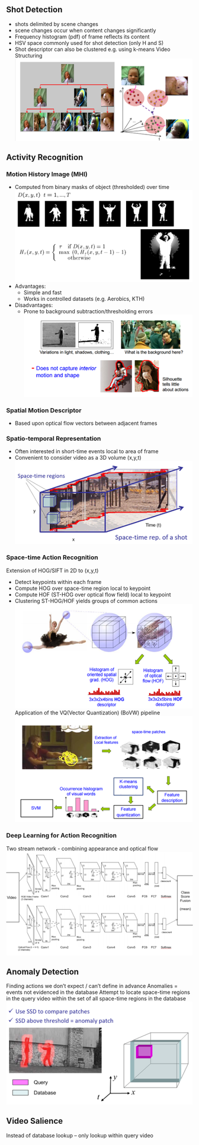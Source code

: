 ## Shot Detection
* shots delimited by scene changes
* scene changes occur when content changes significantly
* Frequency histogram (pdf) of frame reflects its content
* HSV space commonly used for shot detection (only H and S)
* Shot descriptor can also be clustered e.g. using k-means
Video Structuring
![](images\video_structuring.png)

## Activity Recognition
### Motion History Image (MHI)
* Computed from binary masks of object (thresholded) over time
![](images\mhi.png)
* Advantages:
    * Simple and fast
    * Works in controlled datasets (e.g. Aerobics, KTH)
* Disadvantages:
    * Prone to background subtraction/thresholding errors
    ![](images\mhi1.png)

### Spatial Motion Descriptor
* Based upon optical flow vectors between adjacent frames

### Spatio-temporal Representation
* Often interested in short-time events local to area of frame 
* Convenient to consider video as a 3D volume (x,y,t)
![](images/spatial_temporal.png)

### Space-time Action Recognition
Extension of HOG/SIFT in 2D to (x,y,t)
* Detect keypoints within each frame
* Compute HOG over space-time region local to keypoint
* Compute HOF (ST-HOG over optical flow field) local to keypoint
* Clustering ST-HOG/HOF yields groups of common actions
![](images/space_hog.png)
Application of the VQ(Vector Quantization) (BoVW) pipeline
![](images/action_recog.png)

### Deep Learning for Action Recognition
Two stream network - combining appearance and optical flow 
![](images/dl_action.png)

## Anomaly Detection
Finding actions we don’t expect / can’t define in advance
Anomalies = events not evidenced in the database
Attempt to locate space-time regions in the query video within the set of all space-time regions in the database
![](images\anomaly.png)
## Video Salience
Instead of database lookup – only lookup within query video